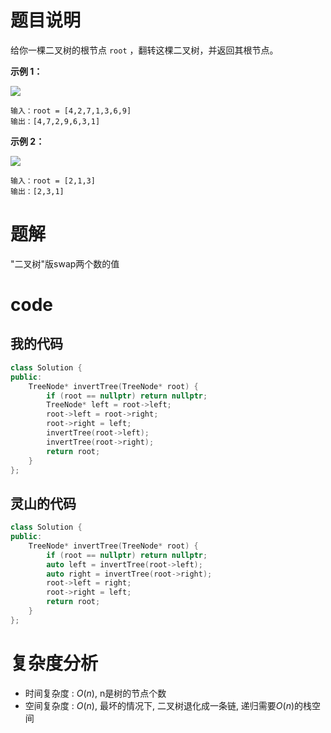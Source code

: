# 题目说明

给你一棵二叉树的根节点 `root` ，翻转这棵二叉树，并返回其根节点。

**示例 1：**

![](https://assets.leetcode.com/uploads/2021/03/14/invert1-tree.jpg)

```
输入：root = [4,2,7,1,3,6,9]
输出：[4,7,2,9,6,3,1]
```

**示例 2：**

![](https://assets.leetcode.com/uploads/2021/03/14/invert2-tree.jpg)

```
输入：root = [2,1,3]
输出：[2,3,1]
```

# 题解

"二叉树"版swap两个数的值

# code

## 我的代码

```cpp
class Solution {
public:
    TreeNode* invertTree(TreeNode* root) {
        if (root == nullptr) return nullptr;
        TreeNode* left = root->left;
        root->left = root->right;
        root->right = left;
        invertTree(root->left);
        invertTree(root->right);
        return root;
    }
};
```

## 灵山的代码

```cpp
class Solution {
public:
    TreeNode* invertTree(TreeNode* root) {
        if (root == nullptr) return nullptr;
        auto left = invertTree(root->left);
        auto right = invertTree(root->right);
        root->left = right;
        root->right = left;
        return root;
    }
};
```
# 复杂度分析

- 时间复杂度 : $O(n)$, n是树的节点个数
- 空间复杂度 : $O(n)$, 最坏的情况下, 二叉树退化成一条链, 递归需要$O(n)$的栈空间
